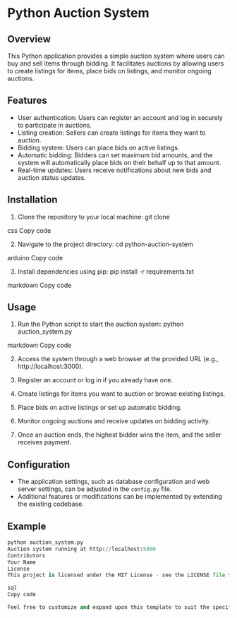 # Python Auction System

## Overview
This Python application provides a simple auction system where users can buy and sell items through bidding. It facilitates auctions by allowing users to create listings for items, place bids on listings, and monitor ongoing auctions.

## Features
- User authentication: Users can register an account and log in securely to participate in auctions.
- Listing creation: Sellers can create listings for items they want to auction.
- Bidding system: Users can place bids on active listings.
- Automatic bidding: Bidders can set maximum bid amounts, and the system will automatically place bids on their behalf up to that amount.
- Real-time updates: Users receive notifications about new bids and auction status updates.

## Installation
1. Clone the repository to your local machine:
git clone <repository-url>

css
Copy code

2. Navigate to the project directory:
cd python-auction-system

arduino
Copy code

3. Install dependencies using pip:
pip install -r requirements.txt

markdown
Copy code

## Usage
1. Run the Python script to start the auction system:
python auction_system.py

markdown
Copy code

2. Access the system through a web browser at the provided URL (e.g., http://localhost:3000).

3. Register an account or log in if you already have one.

4. Create listings for items you want to auction or browse existing listings.

5. Place bids on active listings or set up automatic bidding.

6. Monitor ongoing auctions and receive updates on bidding activity.

7. Once an auction ends, the highest bidder wins the item, and the seller receives payment.

## Configuration
- The application settings, such as database configuration and web server settings, can be adjusted in the `config.py` file.
- Additional features or modifications can be implemented by extending the existing codebase.

## Example
```python
python auction_system.py
Auction system running at http://localhost:5000
Contributors
Your Name
License
This project is licensed under the MIT License - see the LICENSE file for details.

sql
Copy code

Feel free to customize and expand upon this template to suit the specific requirements and features of your auction system!





